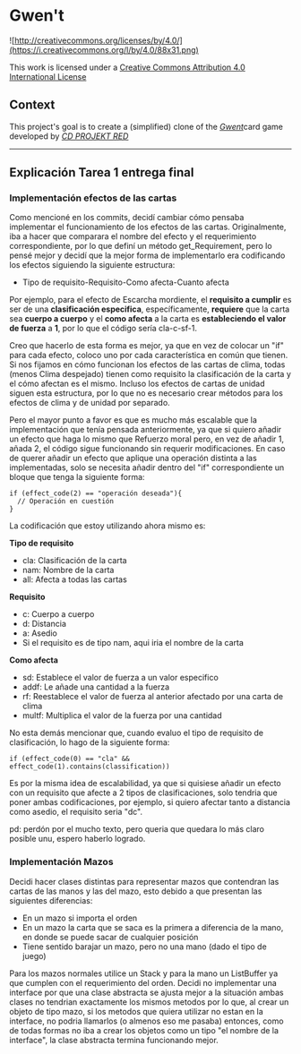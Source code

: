 # Gwen't

![http://creativecommons.org/licenses/by/4.0/](https://i.creativecommons.org/l/by/4.0/88x31.png)

This work is licensed under a
[Creative Commons Attribution 4.0 International License](http://creativecommons.org/licenses/by/4.0/)

Context
-------

This project's goal is to create a (simplified) clone of the
[_Gwent_](https://www.playgwent.com/en)card game developed by [_CD PROJEKT RED_](https://cdprojektred.com/en/)

---

## Explicación Tarea 1 entrega final

### Implementación efectos de las cartas

Como mencioné en los commits, decidí cambiar cómo pensaba implementar el funcionamiento de los efectos de las cartas. Originalmente, iba a hacer que comparara el nombre del efecto y el requerimiento correspondiente, por lo que definí un método get_Requirement, pero lo pensé mejor y decidí que la mejor forma de implementarlo era codificando los efectos siguiendo la siguiente estructura:

* Tipo de requisito-Requisito-Como afecta-Cuanto afecta

Por ejemplo, para el efecto de Escarcha mordiente, el **requisito a cumplir** es ser de una **clasificación especifica**, específicamente, **requiere** que la carta sea **cuerpo a cuerpo** y el **como afecta** a la carta es **estableciendo el valor de fuerza** a **1**, por lo que el código sería cla-c-sf-1.

Creo que hacerlo de esta forma es mejor, ya que en vez de colocar un "if" para cada efecto, coloco uno por cada característica en común que tienen. Si nos fijamos en cómo funcionan los efectos de las cartas de clima, todas (menos Clima despejado) tienen como requisito la clasificación de la carta y el cómo afectan es el mismo. Incluso los efectos de cartas de unidad siguen esta estructura, por lo que no es necesario crear métodos para los efectos de clima y de unidad por separado.

Pero el mayor punto a favor es que es mucho más escalable que la implementación que tenía pensada anteriormente, ya que si quiero añadir un efecto que haga lo mismo que Refuerzo moral pero, en vez de añadir 1, añada 2, el código sigue funcionando sin requerir modificaciones. En caso de querer añadir un efecto que aplique una operación distinta a las implementadas, solo se necesita añadir dentro del "if" correspondiente un bloque que tenga la siguiente forma:
```
if (effect_code(2) == "operación deseada"){
  // Operación en cuestión
}
```

La codificación que estoy utilizando ahora mismo es:

**Tipo de requisito**
* cla: Clasificación de la carta
* nam: Nombre de la carta
* all: Afecta a todas las cartas

**Requisito**
* c: Cuerpo a cuerpo
* d: Distancia
* a: Asedio
* Si el requisito es de tipo nam, aqui iria el nombre de la carta

**Como afecta**
* sd: Establece el valor de fuerza a un valor especifico
* addf: Le añade una cantidad a la fuerza
* rf: Reestablece el valor de fuerza al anterior afectado por una carta de clima
* multf: Multiplica el valor de la fuerza por una cantidad

No esta demás mencionar que, cuando evaluo el tipo de requisito de clasificación, lo hago de la siguiente forma:
```
if (effect_code(0) == "cla" && effect_code(1).contains(classification))
```
Es por la misma idea de escalabilidad, ya que si quisiese añadir un efecto con un requisito que afecte a 2 tipos de clasificaciones, solo tendria que poner ambas codificaciones, por ejemplo, si quiero afectar tanto a distancia como asedio, el requisito seria "dc".

pd: perdón por el mucho texto, pero queria que quedara lo más claro posible unu, espero haberlo logrado.

### Implementación Mazos

Decidi hacer clases distintas para representar mazos que contendran las cartas de las manos y las del mazo, esto debido a que presentan las siguientes diferencias:

* En un mazo si importa el orden
* En un mazo la carta que se saca es la primera a diferencia de la mano, en donde se puede sacar de cualquier posición
* Tiene sentido barajar un mazo, pero no una mano (dado el tipo de juego)

Para los mazos normales utilice un Stack y para la mano un ListBuffer ya que cumplen con el requerimiento del orden. Decidi no implementar una interface por que una clase abstracta se ajusta mejor a la situación ambas clases no tendrian exactamente los mismos metodos por lo que, al crear un objeto de tipo mazo, si los metodos que quiera utilizar no estan en la interface, no podria llamarlos (o almenos eso me pasaba) entonces, como de todas formas no iba a crear los objetos como un tipo "el nombre de la interface", la clase abstracta termina funcionando mejor.
